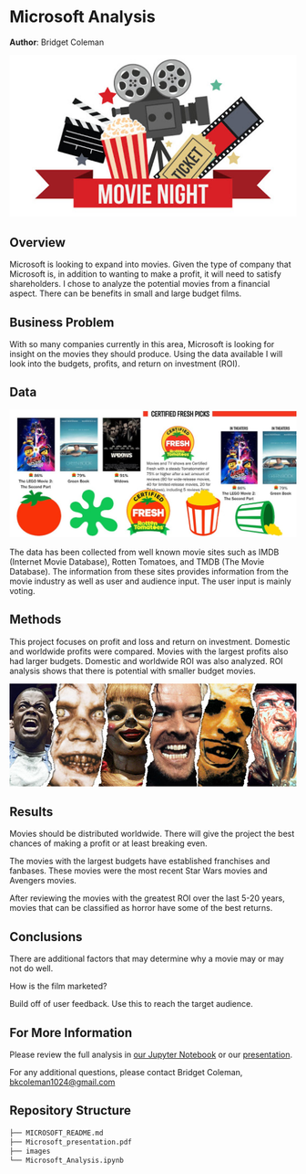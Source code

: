# Microsoft Analysis

**Author**: Bridget Coleman

![Movie_image](images/Movie_image.jpg)

## Overview

Microsoft is looking to expand into movies. Given the type of company that Microsoft is, in addition to wanting to make a profit, it will need to satisfy shareholders. I chose to analyze the potential movies from a financial aspect. There can be benefits in small and large budget films.

## Business Problem

With so many companies currently in this area, Microsoft is looking for insight on the movies they should produce. Using the data available I will look into the budgets, profits, and return on investment (ROI).

## Data

![RT_ratings](images/RT_ratings.jpeg)

The data has been collected from well known movie sites such as IMDB (Internet Movie Database), Rotten Tomatoes, and TMDB (The Movie Database). The information from these sites provides information from the movie industry as well as user and audience input. The user input is mainly voting.

## Methods

This project focuses on profit and loss and return on investment.  Domestic and worldwide profits were compared.  Movies with the largest profits also had larger budgets.
Domestic and worldwide ROI was also analyzed.  ROI analysis shows that there is potential with smaller budget movies.   

![Horror_movies](images/Horror_movies.jpg)

## Results

Movies should be distributed worldwide.  There will give the project the best chances of making a profit or at least breaking even.  

The movies with the largest budgets have established franchises and fanbases.  These movies were the most recent Star Wars movies and Avengers movies.

After reviewing the movies with the greatest ROI over the last 5-20 years, movies that can be classified as horror have some of the best returns.  


## Conclusions

There are additional factors that may determine why a movie may or may not do well.

How is the film marketed?

Build off of user feedback. Use this to reach the target audience.

## For More Information

Please review the full analysis in [our Jupyter Notebook](https://github.com/bkcoleman1024/Microsoft_Analysis/blob/main/Microsoft_Analysis.ipynb) or our [presentation](./Microsoft_Presentation.pdf).

For any additional questions, please contact Bridget Coleman, bkcoleman1024@gmail.com

## Repository Structure


```
├── MICROSOFT_README.md   
├── Microsoft_presentation.pdf
├── images            
└── Microsoft_Analysis.ipynb         
```

